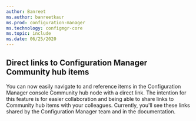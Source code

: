 ```yaml
---
author: Banreet
ms.author: banreetkaur
ms.prod: configuration-manager
ms.technology: configmgr-core
ms.topic: include
ms.date: 06/25/2020
---
```


## <a name="bkmk_deeplink"></a> Direct links to Configuration Manager Community hub items
<!--4224406-->
You can now easily navigate to and reference items in the Configuration Manager console Community hub node with a direct link. The intention for this feature is for easier collaboration and being able to share links to Community hub items with your colleagues. Currently, you'll see these links shared by the Configuration Manager team and in the documentation.
